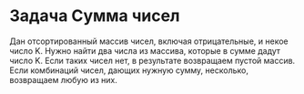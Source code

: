 # Задача Сумма чисел

Дан отсортированный массив чисел, включая отрицательные, и некое число K. Нужно найти два числа из массива, которые в сумме дадут число K. Если таких чисел нет, в результате возвращаем пустой массив. Если комбинаций чисел, дающих нужную сумму, несколько, возвращаем любую из них.